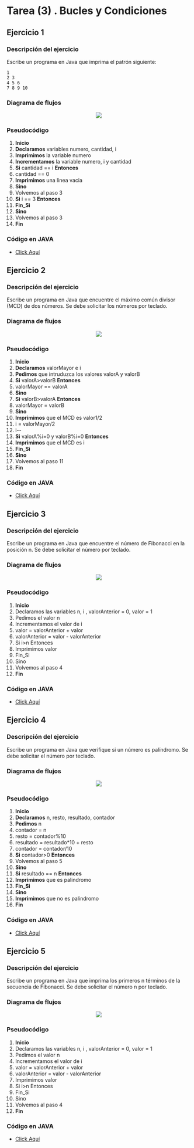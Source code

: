 <div align="justify">

# Tarea (3) . Bucles y Condiciones

## Ejercicio 1

### Descripción del ejercicio
 Escribe un programa en Java que imprima el patrón siguiente:
```code
1 
2 3 
4 5 6 
7 8 9 10 
```
### Diagrama de flujos

<div align="center">
<img src="images/Diagrama-Flujo1.png"/>
</div>

### Pseudocódigo
1. __Inicio__
2. __Declaramos__ variables numero, cantidad, i
3. __Imprimimos__ la variable numero
4. __Incrementamos__ la variable numero, i y cantidad
5. __Si__ cantidad == i __Entonces__
6. cantidad == 0
7. __Imprimimos__ una linea vacia
8. __Sino__
9. Volvemos al paso 3
10. __Si__ i == 3 __Entonces__
11. __Fin_Si__
12. __Sino__
13. Volvemos al paso 3
0. __Fin__

### Código en JAVA
- [Click Aquí](src/main/java/Ejercicio1.java)
</div>






## Ejercicio 2

### Descripción del ejercicio
Escribe un programa en Java que encuentre el máximo común divisor (MCD) de dos números. Se debe solicitar los números por teclado.
    
### Diagrama de flujos

<div align="center">
<img src="images/Diagrama-Flujo2.png"/>
</div>

### Pseudocódigo
1. __Inicio__
2. __Declaramos__ valorMayor e i
3. __Pedimos__ que intruduzca los valores valorA y valorB
4. __Si__ valorA>valorB __Entonces__
5. valorMayor == valorA
6. __Sino__
0. __Si__ valorB>valorA __Entonces__
7. valorMayor = valorB
8. __Sino__ 
9. __Imprimimos__ que el MCD es valor1/2
10. i = valorMayor/2
11. i--
12. __Si__ valorA%i=0 y valorB%i=0 __Entonces__
13. __Imprimimos__ que el MCD es i
14. __Fin_Si__
15. __Sino__
16. Volvemos al paso 11
0. __Fin__

### Código en JAVA
- [Click Aquí](src/main/java/Ejercicio2.java)
</div>




## Ejercicio 3

### Descripción del ejercicio
Escribe un programa en Java que encuentre el número de Fibonacci en la posición n.  Se debe solicitar el número por teclado.
    
    
### Diagrama de flujos

<div align="center">
<img src="images/Diagrama-Flujo3.png"/>
</div>

### Pseudocódigo
1. __Inicio__
2. Declaramos las variables n, i , valorAnterior = 0, valor = 1
3. Pedimos el valor n
4. Incrementamos el valor de i
5. valor = valorAnterior + valor
6. valorAnterior = valor - valorAnterior
7. Si i>n Entonces
8. Imprimimos valor
9. Fin_Si
10. Sino
11. Volvemos al paso 4
0. __Fin__

### Código en JAVA
- [Click Aquí](src/main/java/Ejercicio3.java)
</div>





## Ejercicio 4

### Descripción del ejercicio
Escribe un programa en Java que verifique si un número es palíndromo. Se debe solicitar el número por teclado.
    
    
### Diagrama de flujos

<div align="center">
<img src="images/Diagrama-Flujo4.png"/>
</div>

### Pseudocódigo
1. __Inicio__
2. __Declaramos__ n, resto, resultado, contador
3. __Pedimos__ n
4. contador = n
5. resto = contador%10
6. resultado = resultado*10 + resto
7. contador = contador/10
8. __Si__ contador>0 __Entonces__
9. Volvemos al paso 5
10. __Sino__
11. __Si__ resultado == n __Entonces__
12. __Imprimimos__ que es palindromo
13. __Fin_Si__
14. __Sino__
15. __Imprimimos__ que no es palindromo
0. __Fin__

### Código en JAVA
- [Click Aquí](src/main/java/Ejercicio4.java)
</div>




## Ejercicio 5

### Descripción del ejercicio
Escribe un programa en Java que imprima los primeros n términos de la secuencia de Fibonacci. Se debe solicitar el número n por teclado.

    
    
### Diagrama de flujos

<div align="center">
<img src="images/Diagrama-Flujo4.png"/>
</div>

### Pseudocódigo
1. __Inicio__
2. Declaramos las variables n, i , valorAnterior = 0, valor = 1
3. Pedimos el valor n
4. Incrementamos el valor de i
5. valor = valorAnterior + valor
6. valorAnterior = valor - valorAnterior
7. Imprimimos valor
7. Si i>n Entonces
9. Fin_Si
10. Sino
11. Volvemos al paso 4
0. __Fin__
### Código en JAVA
- [Click Aquí](src/main/java/Ejercicio4.java)
</div>